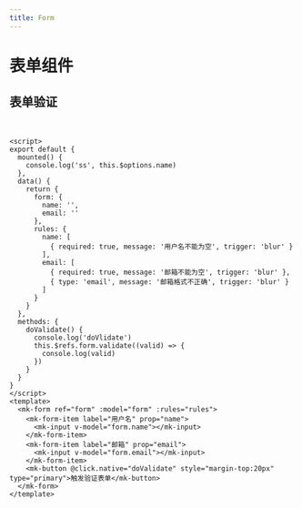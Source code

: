 ```yaml
---
title: Form
---
```

# 表单组件


## 表单验证

<br>

<script>
export default {
  data() {
    return {
      form: {
        name: '',
        email: ''
      },
      rules: {
        name: [
          { required: true, message: '用户名不能为空', trigger: 'blur' }
        ],
        email: [
          { required: true, message: '邮箱不能为空', trigger: 'blur' },
          { type: 'email', message: '邮箱格式不正确', trigger: 'blur' }
        ]
      }
    }
  },
  methods: {
    doValidate() {
      console.log('doVlidate')
      this.$refs.form.validate((valid) => {
        console.log(valid)
      })
    }
  }
}
</script>
<template>
  <mk-form ref="form" :model="form" :rules="rules">
    <mk-form-item label="用户名" prop="name">
      <mk-input v-model="form.name"></mk-input>
    </mk-form-item>
    <mk-form-item label="邮箱" prop="email">
      <mk-input v-model="form.email"></mk-input>
    </mk-form-item>
    <mk-button @click.native="doValidate" style="margin-top:20px" type="primary">触发验证表单</mk-button>
  </mk-form>
</template>

```vue
<script>
export default {
  mounted() {
    console.log('ss', this.$options.name)
  },
  data() {
    return {
      form: {
        name: '',
        email: ''
      },
      rules: {
        name: [
          { required: true, message: '用户名不能为空', trigger: 'blur' }
        ],
        email: [
          { required: true, message: '邮箱不能为空', trigger: 'blur' },
          { type: 'email', message: '邮箱格式不正确', trigger: 'blur' }
        ]
      }
    }
  },
  methods: {
    doValidate() {
      console.log('doVlidate')
      this.$refs.form.validate((valid) => {
        console.log(valid)
      })
    }
  }
}
</script>
<template>
  <mk-form ref="form" :model="form" :rules="rules">
    <mk-form-item label="用户名" prop="name">
      <mk-input v-model="form.name"></mk-input>
    </mk-form-item>
    <mk-form-item label="邮箱" prop="email">
      <mk-input v-model="form.email"></mk-input>
    </mk-form-item>
    <mk-button @click.native="doValidate" style="margin-top:20px" type="primary">触发验证表单</mk-button>
  </mk-form>
</template>
```
